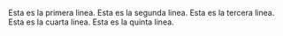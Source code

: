 Esta es la primera linea. 
Esta es la segunda linea.
Esta es la tercera linea.
Esta es la cuarta linea.
Esta es la quinta linea.
